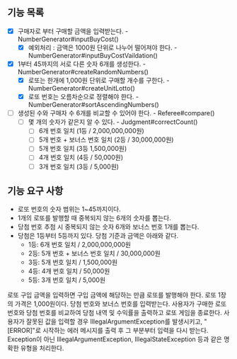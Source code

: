 ## 기능 목록 ##

- [x] 구매자로 부터 구매할 금액을 입력받는다.   - NumberGenerator#inputBuyCost()
    - [x] 예외처리 : 금액은 1000원 단위로 나누어 떨어져야 한다. - NumberGenerator#inputBuyCostVaildation()
- [x] 1부터 45까지의 서로 다른 숫자 6개를 생성한다. - NumberGenerator#createRandomNumbers()
    - [x] 로또는 한개에 1,000원 단위로 구매할 개수를 구한다. - NumberGenerator#createUnitLotto()
    - [x] 로또 번호는 오름차순으로 정렬해야 한다.   - NumberGenerator#sortAscendingNumbers()
- [ ] 생성된 수와 구매자 수 6개를 비교할 수 있어야 한다. - Referee#compare()
    - [ ] 몇 개의 숫자가 같은지 알 수 있다. - Judgment#correctCount()
        - [ ] 6개 번호 일치 (1등 / 2,000,000,000원)
        - [ ] 5개 번호 + 보너스 번호 일치 (2등 / 30,000,000원)
        - [ ] 5개 번호 일치 (3등 1,500,000원)
        - [ ] 4개 번호 일치 (4등 / 50,000원)
        - [ ] 3개 번호 일치 (3등 / 5,000원)

## 기능 요구 사항 ##

- 로또 번호의 숫자 범위는 1~45까지이다.
- 1개의 로또를 발행할 때 중복되지 않는 6개의 숫자를 뽑는다.
- 당첨 번호 추첨 시 중복되지 않는 숫자 6개와 보너스 번호 1개를 뽑는다.
- 당첨은 1등부터 5등까지 있다. 당첨 기준과 금액은 아래와 같다.
    - 1등: 6개 번호 일치 / 2,000,000,000원
    - 2등: 5개 번호 + 보너스 번호 일치 / 30,000,000원
    - 3등: 5개 번호 일치 / 1,500,000원
    - 4등: 4개 번호 일치 / 50,000원
    - 5등: 3개 번호 일치 / 5,000원

로또 구입 금액을 입력하면 구입 금액에 해당하는 만큼 로또를 발행해야 한다.
로또 1장의 가격은 1,000원이다.
당첨 번호와 보너스 번호를 입력받는다.
사용자가 구매한 로또 번호와 당첨 번호를 비교하여 당첨 내역 및 수익률을 출력하고 로또 게임을 종료한다.
사용자가 잘못된 값을 입력할 경우 IllegalArgumentException를 발생시키고, "[ERROR]"로 시작하는 에러 메시지를 출력 후 그 부분부터 입력을 다시 받는다.
Exception이 아닌 IllegalArgumentException, IllegalStateException 등과 같은 명확한 유형을 처리한다.